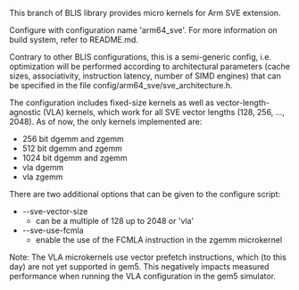This branch of BLIS library provides micro kernels for Arm SVE extension.

Configure with configuration name 'arm64_sve'. For more information on build system,
refer to README.md.

Contrary to other BLIS configurations, this is a semi-generic config, i.e. optimization will be performed according to architectural parameters (cache sizes, associativity, instruction latency, number of SIMD engines) that can be specified in the file config/arm64_sve/sve_architecture.h.

The configuration includes fixed-size kernels as well as vector-length-agnostic (VLA) kernels, which work for all SVE vector lengths (128, 256, ..., 2048). As of now, the only kernels implemented are:
 - 256 bit dgemm and zgemm
 - 512 bit dgemm and zgemm
 - 1024 bit dgemm and zgemm
 - vla dgemm
 - vla zgemm

There are two additional options that can be given to the configure script:
 - --sve-vector-size
   - can be a multiple of 128 up to 2048 or 'vla'
 - --sve-use-fcmla
   - enable the use of the FCMLA instruction in the zgemm microkernel

Note: 
The VLA microkernels use vector prefetch instructions, which (to this day) are
not yet supported in gem5. This negatively impacts measured performance when
running the VLA configuration in the gem5 simulator.


